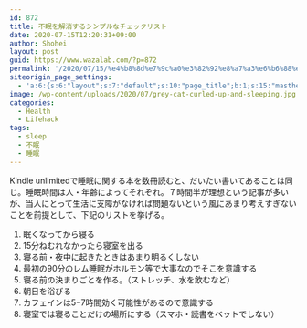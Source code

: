 ```yaml
---
id: 872
title: 不眠を解消するシンプルなチェックリスト
date: 2020-07-15T12:20:31+09:00
author: Shohei
layout: post
guid: https://www.wazalab.com/?p=872
permalink: '/2020/07/15/%e4%b8%8d%e7%9c%a0%e3%82%92%e8%a7%a3%e6%b6%88%e3%81%99%e3%82%8b%e3%82%b7%e3%83%b3%e3%83%97%e3%83%ab%e3%81%aa%e3%83%81%e3%82%a7%e3%83%83%e3%82%af%e3%83%aa%e3%82%b9%e3%83%88/'
siteorigin_page_settings:
  - 'a:6:{s:6:"layout";s:7:"default";s:10:"page_title";b:1;s:15:"masthead_margin";b:1;s:13:"footer_margin";b:1;s:16:"display_masthead";b:1;s:22:"display_footer_widgets";b:1;}'
image: /wp-content/uploads/2020/07/grey-cat-curled-up-and-sleeping.jpg
categories:
  - Health
  - Lifehack
tags:
  - sleep
  - 不眠
  - 睡眠
---
```

Kindle unlimitedで睡眠に関する本を数冊読むと、だいたい書いてあることは同じ。睡眠時間は人・年齢によってそれぞれ。７時間半が理想という記事が多いが、当人にとって生活に支障がなければ問題ないという風にあまり考えすぎないことを前提として、下記のリストを挙げる。
<ol>
 	<li>眠くなってから寝る</li>
 	<li>15分ねむれなかったら寝室を出る</li>
 	<li>寝る前・夜中に起きたときはあまり明るくしない</li>
 	<li>最初の90分のレム睡眠がホルモン等で大事なのでそこを意識する</li>
 	<li>寝る前の決まりごとを作る。（ストレッチ、水を飲むなど）</li>
 	<li>朝日を浴びる</li>
 	<li>カフェインは5−7時間効く可能性があるので意識する</li>
 	<li>寝室では寝ることだけの場所にする（スマホ・読書をベットでしない）</li>
</ol>